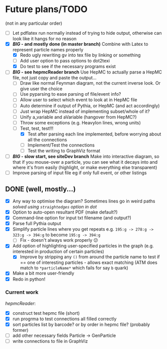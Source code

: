 # Future plans/TODO

(not in any particular order)

- [ ] Let pdflatex run normally instead of trying to hide output, otherwise can look like it hangs for no reason
- [x] **_BIG_ - and mostly done (in master branch)** Combine with Latex to represent particle names properly
    - [x] Redo ugly rewriting gv into tex file by linking or something
    - [ ] Add user option to pass options to dot2texi
    - [x] Do test to see if the necessary programs exist
- [ ] **_BIG_ - see hepmcReader branch** Use HepMC to actually parse a HepMC file, not just copy and paste the output...
    - [ ] Draw like normal Feynman diagram, not the current inverse look. Or give user the choice
    - [ ] Use pyparsing to ease parsing of file/event info?
    - [ ] Allow user to select which event to look at in HepMC file
    - [ ] Auto determine if output of Pythia, or HepMC (and act accordingly)
    - [ ] Just wrap HepMC instead of implementing subset/whole of it?
    - [ ] Unify a_variable and aVariable (hangover from HepMC?)
    - [ ] Throw some exceptions (e.g. HeavyIon lines, wrong units)
    - [ ] Test, test, test!!!
        - [x] Test after parsing each line implemented, before worrying about all the connections
        - [ ] Implement/Test the connections
        - [ ] Test the writing to GraphViz format
- [ ] **_BIG_ - slow start, see siteDev branch** Make into interactive diagram, so that if you mouse-over a particle, you can see what it decays into and where it's from easily (highlight, or make everything else transparent)
- [ ] Improve parsing of input file eg if only full event, or other listings

## DONE (well, mostly...)
- [x] Any way to optimise the diagram? Sometimes lines go in weird paths *solved using `straightedges` option in dot*
- [x] Option to auto-open resultant PDF (make default?)
- [x] Command-line option for input txt filename (and output?)
- [x] Parse full Pythia output
- [x] Simplify particle lines where you get repeats e.g. `195:g -> 278:g -> 323:g -> 394:g` to become `195:g -> 394:g`
    - [ ] Fix - doesn't always work properly :confused:
- [x] Add option of highlighting user-specified particles in the graph (e.g. interested in production of certain particles)
    - [x] Improve by stripping any `()` from around the particle name to test if == one of interesting particles - allows exact matching (ATM does match to `*particleName*` which fails for say `b` quark)
- [x] Make a bit more user-friendly
- [x] Redo in python!

### Current work 

_hepmcReader_:
- [x] construct test hepmc file (short)
- [x] run progrma to test connections all filled correctly
- [x] sort particles list by barcode? or by order in hepmc file? (probably former)
- [ ] add other necessary fields Particle -> GenParticle
- [ ] write connections to file in GraphViz